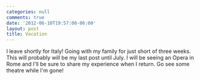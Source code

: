 ```yaml
---
categories: null
comments: true
date: '2012-06-10T19:57:00-06:00'
layout: post
title: Vacation
---
```


I leave shortly for Italy! Going with my family for just short of three weeks. This will probably will be my last post until July. I will be seeing an Opera in Rome and I'll be sure to share my experience when I return. Go see some theatre while I'm gone!